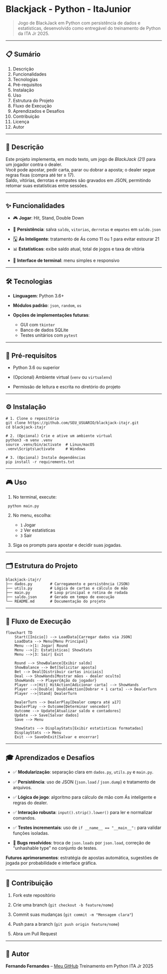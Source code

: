 # Blackjack - Python - ItaJunior

> Jogo de BlackJack em Python com persistência de dados e estatísticas, desenvolvido como entregável do treinamento de Python da ITA Jr 2025.

---

## 📋 Sumário

1. Descrição
2. Funcionalidades
3. Tecnologias
4. Pré-requisitos
5. Instalação
6. Uso
7. Estrutura do Projeto
8. Fluxo de Execução
9. Aprendizados e Desafios
10. Contribuição
11. Licença
12. Autor

---

## 📖 Descrição

Este projeto implementa, em modo texto, um jogo de *BlackJack (21)* para um jogador contra o dealer.  
Você pode apostar, pedir carta, parar ou dobrar a aposta; o dealer segue regras fixas (compra até ter ≥ 17).  
Saldo, vitórias, derrotas e empates são gravados em JSON, permitindo retomar suas estatísticas entre sessões.

---

## ✨ Funcionalidades

- 🎮 **Jogar**: Hit, Stand, Double Down

- 💾 **Persistência**: salva `saldo`, `vitorias`, `derrotas` e `empates` em `saldo.json`
  
- 🂡 **Ás Inteligente**: tratamento de Ás como 11 ou 1 para evitar estourar 21

- 📊 **Estatísticas**: exibe saldo atual, total de jogos e taxa de vitória

- 📱 **Interface de terminal**: menu simples e responsivo  

---

## 🛠 Tecnologias

- **Linguagem**: Python 3.6+

- **Módulos padrão**: `json`, `random`, `os`
   
- **Opções de implementações futuras**:
    - GUI com `tkinter`
    - Banco de dados SQLite
    - Testes unitários com `pytest`

---

## 🚀 Pré-requisitos

- Python 3.6 ou superior

- (Opcional) Ambiente virtual (`venv` ou `virtualenv`)
   
- Permissão de leitura e escrita no diretório do projeto


---

## ⚙️ Instalação

```
# 1. Clone o repositório
git clone https://github.com/SEU_USUARIO/blackjack-itajr.git
cd blackjack-itajr

# 2. (Opcional) Crie e ative um ambiente virtual
python3 -m venv .venv
source .venv/bin/activate  # Linux/macOS
.venv\Scripts\activate     # Windows

# 3. (Opcional) Instale dependências
pip install -r requirements.txt
```

---

## 🎮 Uso

1. No terminal, execute:
```
 python main.py
```

2. No menu, escolha: 
    - `1` Jogar
    - `2` Ver estatísticas
    - `3` Sair

3. Siga os prompts para apostar e decidir suas jogadas.  

---

## 🗂 Estrutura do Projeto

```
blackjack-itajr/
├── dados.py        # Carregamento e persistência (JSON)
├── utils.py        # Lógica de cartas e cálculo de mão
├── main.py         # Loop principal e rotina de rodada
├── saldo.json      # Gerado em tempo de execução
└── README.md       # Documentação do projeto
```

---

## 🔄 Fluxo de Execução

```mermaid
flowchart TD
    Start([Início]) --> LoadData[Carregar dados via JSON]
    LoadData --> Menu{Menu Principal}
    Menu -->|1: Jogar| Round
    Menu -->|2: Estatísticas| ShowStats
    Menu -->|3: Sair| Exit

    Round --> ShowBalance[Exibir saldo]
    ShowBalance --> Bet[Solicitar aposta]
    Bet --> Deal[Distribuir cartas iniciais]
    Deal --> ShowHands[Mostrar mãos - dealer oculto]
    ShowHands --> Player{Ação do jogador}
    Player -->|Hit| HitAction[Adicionar carta] --> ShowHands
    Player -->|Double| DoubleAction[Dobrar + 1 carta] --> DealerTurn
    Player -->|Stand| DealerTurn

    DealerTurn --> DealerPlay[Dealer compra até ≥17]
    DealerPlay --> Outcome[Determinar vencedor]
    Outcome --> Update[Atualizar saldo e contadores]
    Update --> Save[Salvar dados]
    Save --> Menu

    ShowStats --> DisplayStats[Exibir estatísticas formatadas]
    DisplayStats --> Menu
    Exit --> SaveOnExit[Salvar e encerrar]
```

---

## 🎓 Aprendizados e Desafios

- ✅ **Modularização**: separação clara em `dados.py`, `utils.py` e `main.py`.
    
- ✅ **Persistência**: uso de JSON (`json.load` / `json.dump`) e tratamento de arquivos.
    
- ✅ **Lógica de jogo**: algoritmo para cálculo de mão com Ás inteligente e regras do dealer.
    
- ✅ **Interação robusta**: `input().strip().lower()` para ler e normalizar comandos.
    
- ✅ **Testes incrementais**: uso de `if __name__ == "__main__":` para validar funções isoladas.
    
- 🐞 **Bugs resolvidos**: troca de `json.loads` por `json.load`, correção de “unhashable type” no conjunto de testes.
    

**Futuros aprimoramentos**: estratégia de apostas automática, sugestões de jogada por probabilidade e interface gráfica.

---

## 🤝 Contribuição

1. Fork este repositório
    
2. Crie uma branch (`git checkout -b feature/nome`)
    
3. Commit suas mudanças (`git commit -m "Mensagem clara"`)
    
4. Push para a branch (`git push origin feature/nome`)
    
5. Abra um Pull Request

---

## 👤 Autor

**Fernando Fernandes** – [Meu GitHub](https://github.com/fernandosfx) 
Treinamento em Python ITA Jr 2025
